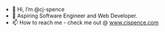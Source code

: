 - 👋 Hi, I’m @cj-spence
- 👀 Aspiring Software Engineer and Web Developer.
- 📫 How to reach me - check me out @ www.cjspence.com

<!---
cj-spence/cj-spence is a ✨ special ✨ repository because its `README.md` (this file) appears on your GitHub profile.
You can click the Preview link to take a look at your changes.
--->
